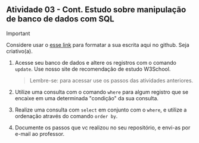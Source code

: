 ## Atividade 03 - Cont. Estudo sobre manipulação de banco de dados com SQL

> [!Important]
> Considere usar o [esse link](https://docs.github.com/pt/get-started/writing-on-github/getting-started-with-writing-and-formatting-on-github/basic-writing-and-formatting-syntax) para formatar a sua escrita aqui no github. Seja criativo(a).

1. Acesse seu banco de dados e altere os registros com o comando `update`. Use nosso site de recomendação de estudo W3School.


   > Lembre-se: para acessar use os passos das atividades anteriores.
   
   
3. Utilize uma consulta com o comando `where` para algum registro que se encaixe em uma determinada "condição" da sua consulta.

4. Realize uma consulta com `select` em conjunto com o `where`, e utilize a ordenação através do comando `order by`.

5. Documente os passos que vc realizou no seu repositório, e envi-as por e-mail ao professor.
